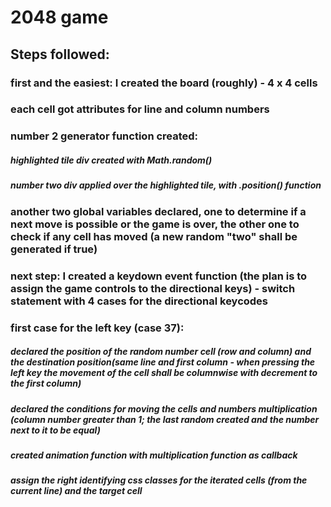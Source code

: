 # 2048 game

## Steps followed:

### first and the easiest: I created the board (roughly) - 4 x 4 cells
### each cell got attributes for line and column numbers
### number 2 generator function created:
##### highlighted tile div created with Math.random()
##### number two div applied over the highlighted tile, with .position() function
### another two global variables declared, one to determine if a next move is possible or the game is over, the other one to check if any cell has moved (a new random "two" shall be generated if true)
### next step: I created a keydown event function (the plan is to assign the game controls to the directional keys) - switch statement with 4 cases for the directional keycodes

### first case for the left key (case 37):

##### declared the position of the random number cell (row and column) and the destination position(same line and first column - when pressing the left key the movement of the cell shall be columnwise with decrement to the first column)
##### declared the conditions for moving the cells and numbers multiplication (column number greater than 1; the last random created and the number next to it to be equal)
##### created animation function with multiplication function as callback
##### assign the right identifying css classes for the iterated cells (from the current line) and the target cell



